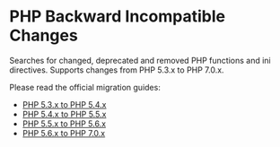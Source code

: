 # PHP Backward Incompatible Changes

Searches for changed, deprecated and removed PHP functions and ini directives.
Supports changes from PHP 5.3.x to PHP 7.0.x.

Please read the official migration guides:
- [PHP 5.3.x to PHP 5.4.x](http://php.net/manual/de/migration54.php)
- [PHP 5.4.x to PHP 5.5.x](http://php.net/manual/de/migration55.php)
- [PHP 5.5.x to PHP 5.6.x](http://php.net/manual/de/migration56.php)
- [PHP 5.6.x to PHP 7.0.x](http://php.net/manual/de/migration70.php)
